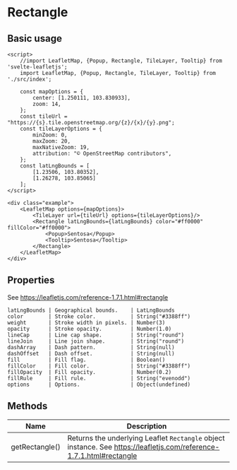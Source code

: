# Rectangle

## Basic usage
```example height:400
<script>
    //import LeafletMap, {Popup, Rectangle, TileLayer, Tooltip} from 'svelte-leafletjs';
    import LeafletMap, {Popup, Rectangle, TileLayer, Tooltip} from './src/index';

    const mapOptions = {
        center: [1.250111, 103.830933],
        zoom: 14,
    };
    const tileUrl = "https://{s}.tile.openstreetmap.org/{z}/{x}/{y}.png";
    const tileLayerOptions = {
        minZoom: 0,
        maxZoom: 20,
        maxNativeZoom: 19,
        attribution: "© OpenStreetMap contributors",
    };
    const latLngBounds = [
        [1.23506, 103.80352],
        [1.26278, 103.85065]
    ];
</script>

<div class="example">
    <LeafletMap options={mapOptions}>
        <TileLayer url={tileUrl} options={tileLayerOptions}/>
        <Rectangle latLngBounds={latLngBounds} color="#ff0000" fillColor="#ff0000">
            <Popup>Sentosa</Popup>
            <Tooltip>Sentosa</Tooltip>
        </Rectangle>
    </LeafletMap>
</div>
```

## Properties

See https://leafletjs.com/reference-1.7.1.html#rectangle

```properties
latLngBounds | Geographical bounds.    | LatLngBounds
color        | Stroke color.           | String("#3388ff")
weight       | Stroke width in pixels. | Number(3)
opacity      | Stroke opacity.         | Number(1.0)
lineCap      | Line cap shape.         | String("round")
lineJoin     | Line join shape.        | String("round")
dashArray    | Dash pattern.           | String(null)
dashOffset   | Dash offset.            | String(null)
fill         | Fill flag.              | Boolean()
fillColor    | Fill color.             | String("#3388ff")
fillOpacity  | Fill opacity.           | Number(0.2)
fillRule     | Fill rule.              | String("evenodd")
options      | Options.                | Object(undefined)
```

## Methods

| Name           | Description |
|----------------|-------------|
| getRectangle() | Returns the underlying Leaflet `Rectangle` object instance. See https://leafletjs.com/reference-1.7.1.html#rectangle |
